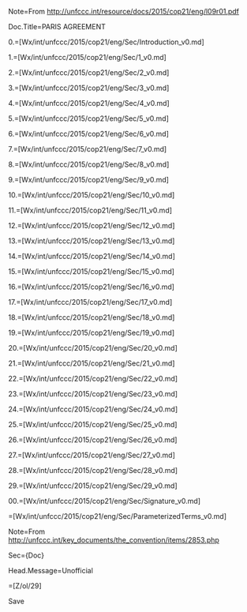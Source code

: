 Note=From http://unfccc.int/resource/docs/2015/cop21/eng/l09r01.pdf

Doc.Title=PARIS AGREEMENT

0.=[Wx/int/unfccc/2015/cop21/eng/Sec/Introduction_v0.md]

1.=[Wx/int/unfccc/2015/cop21/eng/Sec/1_v0.md]

2.=[Wx/int/unfccc/2015/cop21/eng/Sec/2_v0.md]

3.=[Wx/int/unfccc/2015/cop21/eng/Sec/3_v0.md]

4.=[Wx/int/unfccc/2015/cop21/eng/Sec/4_v0.md]

5.=[Wx/int/unfccc/2015/cop21/eng/Sec/5_v0.md]

6.=[Wx/int/unfccc/2015/cop21/eng/Sec/6_v0.md]

7.=[Wx/int/unfccc/2015/cop21/eng/Sec/7_v0.md]

8.=[Wx/int/unfccc/2015/cop21/eng/Sec/8_v0.md]

9.=[Wx/int/unfccc/2015/cop21/eng/Sec/9_v0.md]

10.=[Wx/int/unfccc/2015/cop21/eng/Sec/10_v0.md]

11.=[Wx/int/unfccc/2015/cop21/eng/Sec/11_v0.md]

12.=[Wx/int/unfccc/2015/cop21/eng/Sec/12_v0.md]

13.=[Wx/int/unfccc/2015/cop21/eng/Sec/13_v0.md]

14.=[Wx/int/unfccc/2015/cop21/eng/Sec/14_v0.md]

15.=[Wx/int/unfccc/2015/cop21/eng/Sec/15_v0.md]

16.=[Wx/int/unfccc/2015/cop21/eng/Sec/16_v0.md]

17.=[Wx/int/unfccc/2015/cop21/eng/Sec/17_v0.md]

18.=[Wx/int/unfccc/2015/cop21/eng/Sec/18_v0.md]

19.=[Wx/int/unfccc/2015/cop21/eng/Sec/19_v0.md]

20.=[Wx/int/unfccc/2015/cop21/eng/Sec/20_v0.md]

21.=[Wx/int/unfccc/2015/cop21/eng/Sec/21_v0.md]

22.=[Wx/int/unfccc/2015/cop21/eng/Sec/22_v0.md]

23.=[Wx/int/unfccc/2015/cop21/eng/Sec/23_v0.md]

24.=[Wx/int/unfccc/2015/cop21/eng/Sec/24_v0.md]

25.=[Wx/int/unfccc/2015/cop21/eng/Sec/25_v0.md]

26.=[Wx/int/unfccc/2015/cop21/eng/Sec/26_v0.md]

27.=[Wx/int/unfccc/2015/cop21/eng/Sec/27_v0.md]

28.=[Wx/int/unfccc/2015/cop21/eng/Sec/28_v0.md]

29.=[Wx/int/unfccc/2015/cop21/eng/Sec/29_v0.md]

00.=[Wx/int/unfccc/2015/cop21/eng/Sec/Signature_v0.md]

=[Wx/int/unfccc/2015/cop21/eng/Sec/ParameterizedTerms_v0.md]

Note=From http://unfccc.int/key_documents/the_convention/items/2853.php

Sec={Doc}

Head.Message=Unofficial

=[Z/ol/29]  

Save
